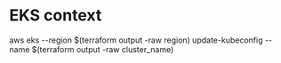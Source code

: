# EKS context
aws eks --region $(terraform output -raw region) update-kubeconfig --name $(terraform output -raw cluster_name)